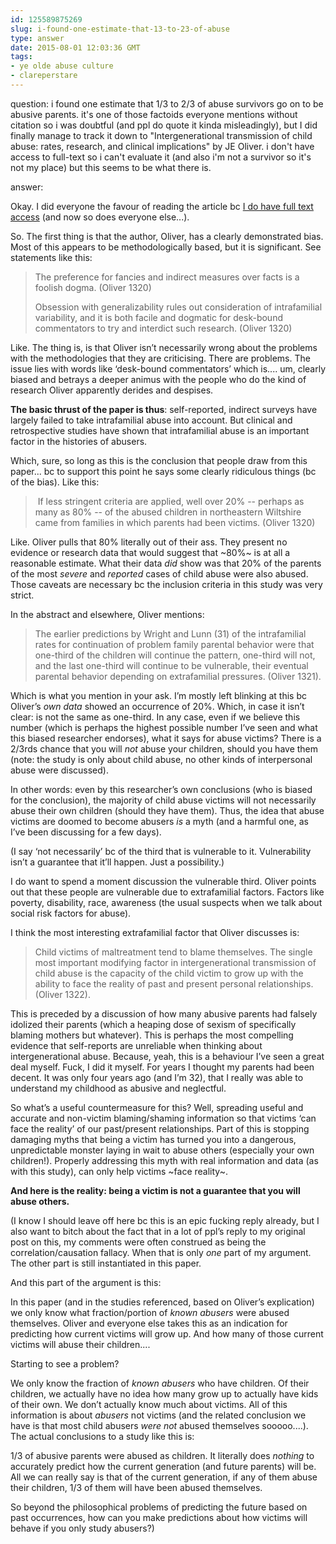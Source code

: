 ```yaml
---
id: 125589875269
slug: i-found-one-estimate-that-13-to-23-of-abuse
type: answer
date: 2015-08-01 12:03:36 GMT
tags:
- ye olde abuse culture
- clareperstare
---
```

question: i found one estimate that 1/3 to 2/3 of abuse survivors go on to be abusive parents. it's one of those factoids everyone mentions without citation so i was doubtful (and ppl do quote it kinda misleadingly), but I did finally manage to track it down to "Intergenerational transmission of child abuse: rates, research, and clinical implications" by JE Oliver. i don't have access to full-text so i can't evaluate it (and also i'm not a survivor so it's not my place) but this seems to be what there is.

answer: <p>Okay. I did everyone the favour of reading the article bc <a href="http://biyuti.com/jy">I do have full text access</a> (and now so does everyone else...).</p><p>So. The first thing is that the author, Oliver, has a clearly demonstrated bias. Most of this appears to be methodologically based, but it is significant. See statements like this:</p><blockquote><p>The preference for fancies and indirect measures over facts is a foolish dogma. (Oliver 1320)</p><p>Obsession with generalizability rules out consideration of intrafamilial variability, and it is both facile and dogmatic for desk-bound commentators to try and interdict such research. (Oliver 1320)</p></blockquote><p>Like. The thing is, is that Oliver isn’t necessarily wrong about the problems with the methodologies that they are criticising. There are problems. The issue lies with words like&nbsp;‘desk-bound commentators’ which is.... um, clearly biased and betrays a deeper animus with the people who do the kind of research Oliver apparently derides and despises.&nbsp;</p><p><b>The basic thrust of the paper is thus</b>: self-reported, indirect surveys have largely failed to take intrafamilial abuse into account. But clinical and retrospective studies have shown that intrafamilial abuse is an important factor in the histories of abusers.</p><p>Which, sure, so long as this is the conclusion that people draw from this paper... bc to support this point he says some clearly ridiculous things (bc of the bias). Like this:</p><blockquote><p>&nbsp;If less stringent criteria are applied, well over 20% -- perhaps as many as 80% -- of the abused children in northeastern Wiltshire came from families in which parents had been victims. (Oliver 1320)</p></blockquote><p>Like. Oliver pulls that 80% literally out of their ass. They present no evidence or research data that would suggest that ~80%~ is at all a reasonable estimate. What their data _did_ show was that 20% of the parents of the most _severe_ and _reported_ cases of child abuse were also abused. Those caveats are necessary bc the inclusion criteria in this study was very strict.&nbsp;</p><p>In the abstract and elsewhere, Oliver mentions:&nbsp;</p><blockquote><p>The earlier predictions by Wright and Lunn (31) of the intrafamilial rates for continuation of problem family parental behavior were that one-third of the children will continue the pattern, one-third will not, and the last one-third will continue to be vulnerable, their eventual parental behavior depending on extrafamilial pressures. (Oliver 1321).</p></blockquote><p>Which is what you mention in your ask. I’m mostly left blinking at this bc Oliver’s _own data_ showed an occurrence of 20%. Which, in case it isn’t clear: is not the same as one-third. In any case, even if we believe this number (which is perhaps the highest possible number I’ve seen and what this biased researcher endorses), what it says for abuse victims? There is a 2/3rds chance that you will _not_ abuse your children, should you have them (note: the study is only about child abuse, no other kinds of interpersonal abuse were discussed).&nbsp;</p><p>In other words: even by this researcher’s own conclusions (who is biased for the conclusion), the majority of child abuse victims will not necessarily abuse their own children (should they have them). Thus, the idea that abuse victims are doomed to become abusers _is_ a myth (and a harmful one, as I’ve been discussing for a few days).&nbsp;</p><p>(I say&nbsp;‘not necessarily’ bc of the third that is vulnerable to it. Vulnerability isn’t a guarantee that it’ll happen. Just a possibility.)</p><p>I do want to spend a moment discussion the vulnerable third. Oliver points out that these people are vulnerable due to extrafamilial factors. Factors like poverty, disability, race, awareness (the usual suspects when we talk about social risk factors for abuse).&nbsp;</p><p>I think the most interesting extrafamilial factor that Oliver discusses is:&nbsp;</p><blockquote><p>Child victims of maltreatment tend to blame themselves. The single most important modifying factor in intergenerational transmission of child abuse is the capacity of the child victim to grow up with the ability to face the reality of past and present personal relationships. (Oliver 1322).&nbsp;</p></blockquote><p>This is preceded by a discussion of how many abusive parents had falsely idolized their parents (which a heaping dose of sexism of specifically blaming mothers but whatever). This is perhaps the most compelling evidence that self-reports are unreliable when thinking about intergenerational abuse. Because, yeah, this is a behaviour I’ve seen a great deal myself. Fuck, I did it myself. For years I thought my parents had been decent. It was only four years ago (and I’m 32), that I really was able to understand my childhood as abusive and neglectful.&nbsp;</p><p>So what’s a useful countermeasure for this? Well, spreading useful and accurate and non-victim blaming/shaming information so that victims&nbsp;‘can face the reality’ of our past/present relationships. Part of this is stopping damaging myths that being a victim has turned you into a dangerous, unpredictable monster laying in wait to abuse others (especially your own children!). Properly addressing this myth with real information and data (as with this study), can only help victims ~face reality~.&nbsp;</p><p><b>And here is the reality: being a victim is not a guarantee that you will abuse others.&nbsp;</b></p><p>(I know I should leave off here bc this is an epic fucking reply already, but I also want to bitch about the fact that in a lot of ppl’s reply to my original post on this, my comments were often construed as being the correlation/causation fallacy. When that is only _one_ part of my argument. The other part is still instantiated in this paper.&nbsp;</p><p>And this part of the argument is this:</p><p>In this paper (and in the studies referenced, based on Oliver’s explication) we only know what fraction/portion of _known abusers_ were abused themselves. Oliver and everyone else takes this as an indication for predicting how current victims will grow up. And how many of those current victims will abuse their children....</p><p>Starting to see a problem?</p><p>We only know the fraction of _known abusers_ who have children. Of their children, we actually have no idea how many grow up to actually have kids of their own. We don’t actually know much about victims. All of this information is about _abusers_ not victims (and the related conclusion we have is that most child abusers _were not_ abused themselves sooooo....). The actual conclusions to a study like this is:</p><p>1/3 of abusive parents were abused as children. It literally does _nothing_ to accurately predict how the current generation (and future parents) will be. All we can really say is that of the current generation, if any of them abuse their children, 1/3 of them will have been abused themselves.&nbsp;</p><p>So beyond the philosophical problems of predicting the future based on past occurrences, how can you make predictions about how victims will behave if you only study abusers?)</p>